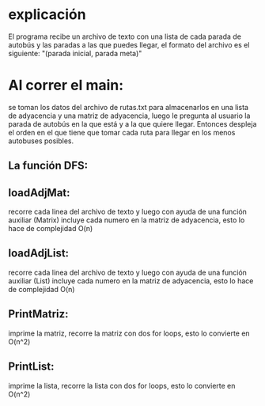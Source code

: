 # explicación 
El programa recibe un archivo de texto con una lista de cada parada de autobús y las paradas a las que puedes llegar, el formato del archivo es el siguiente:
"(parada inicial, parada meta)"
# Al correr el main:
se toman los datos del archivo de rutas.txt para almacenarlos en una lista de adyacencia y una matriz de adyacencia, luego le pregunta al usuario la parada de autobús en la 
que está y a la que quiere llegar. Entonces despleja el orden en el que tiene que tomar cada ruta para llegar en los menos autobuses posibles.
## La función DFS:
## loadAdjMat:
recorre cada linea del archivo de texto y luego con ayuda de una función auxiliar (Matrix) incluye cada numero en la matriz de adyacencia, esto lo hace de complejidad O(n)
## loadAdjList:
recorre cada linea del archivo de texto y luego con ayuda de una función auxiliar (List) incluye cada numero en la matriz de adyacencia, esto lo hace de complejidad O(n)
## PrintMatriz:
imprime la matriz, recorre la matriz con dos for loops, esto lo convierte en O(n^2)
## PrintList:
imprime la lista, recorre la lista con dos for loops, esto lo convierte en O(n^2)
